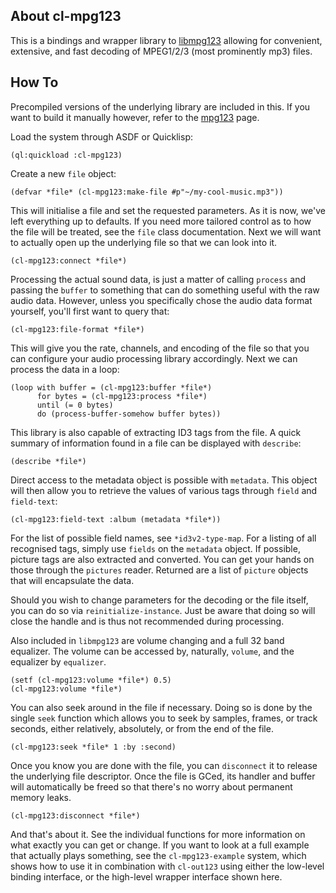 ## About cl-mpg123
This is a bindings and wrapper library to [libmpg123](https://www.mpg123.de) allowing for convenient, extensive, and fast decoding of MPEG1/2/3 (most prominently mp3) files.

## How To
Precompiled versions of the underlying library are included in this. If you want to build it manually however, refer to the [mpg123](https://www.mpg123.de/) page.

Load the system through ASDF or Quicklisp:

    (ql:quickload :cl-mpg123)

Create a new `file` object:

    (defvar *file* (cl-mpg123:make-file #p"~/my-cool-music.mp3"))

This will initialise a file and set the requested parameters. As it is now, we've left everything up to defaults. If you need more tailored control as to how the file will be treated, see the `file` class documentation. Next we will want to actually open up the underlying file so that we can look into it.

    (cl-mpg123:connect *file*)

Processing the actual sound data, is just a matter of calling `process` and passing the `buffer` to something that can do something useful with the raw audio data. However, unless you specifically chose the audio data format yourself, you'll first want to query that:

    (cl-mpg123:file-format *file*)

This will give you the rate, channels, and encoding of the file so that you can configure your audio processing library accordingly. Next we can process the data in a loop:

    (loop with buffer = (cl-mpg123:buffer *file*)
          for bytes = (cl-mpg123:process *file*)
          until (= 0 bytes)
          do (process-buffer-somehow buffer bytes))

This library is also capable of extracting ID3 tags from the file. A quick summary of information found in a file can be displayed with `describe`:

    (describe *file*)

Direct access to the metadata object is possible with `metadata`. This object will then allow you to retrieve the values of various tags through `field` and `field-text`:

    (cl-mpg123:field-text :album (metadata *file*))

For the list of possible field names, see `*id3v2-type-map`. For a listing of all recognised tags, simply use `fields` on the `metadata` object. If possible, picture tags are also extracted and converted. You can get your hands on those through the `pictures` reader. Returned are a list of `picture` objects that will encapsulate the data.

Should you wish to change parameters for the decoding or the file itself, you can do so via `reinitialize-instance`. Just be aware that doing so will close the handle and is thus not recommended during processing.

Also included in `libmpg123` are volume changing and a full 32 band equalizer. The volume can be accessed by, naturally, `volume`, and the equalizer by `equalizer`.

    (setf (cl-mpg123:volume *file*) 0.5)
    (cl-mpg123:volume *file*)

You can also seek around in the file if necessary. Doing so is done by the single `seek` function which allows you to seek by samples, frames, or track seconds, either relatively, absolutely, or from the end of the file.

    (cl-mpg123:seek *file* 1 :by :second)

Once you know you are done with the file, you can `disconnect` it to release the underlying file descriptor. Once the file is GCed, its handler and buffer will automatically be freed so that there's no worry about permanent memory leaks.

    (cl-mpg123:disconnect *file*)

And that's about it. See the individual functions for more information on what exactly you can get or change. If you want to look at a full example that actually plays something, see the `cl-mpg123-example` system, which shows how to use it in combination with `cl-out123` using either the low-level binding interface, or the high-level wrapper interface shown here.
